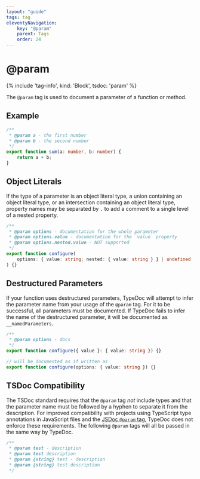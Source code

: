 ```yaml
---
layout: "guide"
tags: tag
eleventyNavigation:
    key: "@param"
    parent: Tags
    order: 24
---
```


# @param

{% include 'tag-info', kind: 'Block', tsdoc: 'param' %}

The `@param` tag is used to document a parameter of a function or method.

## Example

```ts
/**
 * @param a - the first number
 * @param b - the second number
 */
export function sum(a: number, b: number) {
    return a + b;
}
```

## Object Literals

If the type of a parameter is an object literal type, a union containing an object literal type,
or an intersection containing an object literal type, property names may be separated by `.` to
add a comment to a single level of a nested property.

```ts
/**
 * @param options - documentation for the whole parameter
 * @param options.value - documentation for the `value` property
 * @param options.nested.value - NOT supported
 */
export function configure(
    options: { value: string; nested: { value: string } } | undefined
) {}
```

## Destructured Parameters

If your function uses destructured parameters, TypeDoc will attempt to infer the parameter name from
your usage of the `@param` tag. For it to be successful, all parameters must be documented. If TypeDoc
fails to infer the name of the destructured parameter, it will be documented as `__namedParameters`.

```ts
/**
 * @param options - docs
 */
export function configure({ value }: { value: string }) {}

// will be documented as if written as
export function configure(options: { value: string }) {}
```

## TSDoc Compatibility

The TSDoc standard requires that the `@param` tag _not_ include types and that the parameter name must be followed
by a hyphen to separate it from the description. For improved compatibility with projects using TypeScript type
annotations in JavaScript files and the [JSDoc `@param` tag](https://jsdoc.app/tags-param.html), TypeDoc does
not enforce these requirements. The following `@param` tags will all be passed in the same way by TypeDoc.

```ts
/**
 * @param test - description
 * @param test description
 * @param {string} test - description
 * @param {string} test description
 */
```
